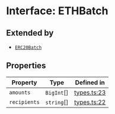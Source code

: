 # Interface: ETHBatch

## Extended by

- [`ERC20Batch`](ERC20Batch.md)

## Properties

| Property | Type | Defined in |
| ------ | ------ | ------ |
| `amounts` | `BigInt`[] | [types.ts:23](https://github.com/aditya172926/token_batch_sdk/blob/f017015ea039265e401cbb015c09cbee459a4b00/src/types.ts#L23) |
| `recipients` | `string`[] | [types.ts:22](https://github.com/aditya172926/token_batch_sdk/blob/f017015ea039265e401cbb015c09cbee459a4b00/src/types.ts#L22) |
